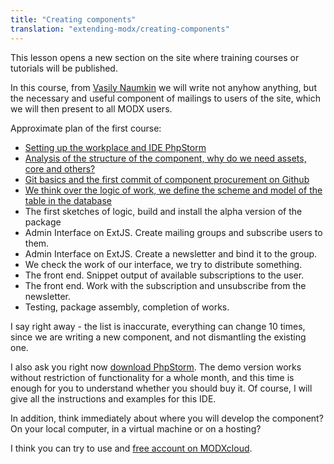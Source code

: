 ```yaml
---
title: "Creating components"
translation: "extending-modx/creating-components"
---
```


This lesson opens a new section on the site where training courses or tutorials will be published.

In this course, from [Vasily Naumkin](https://github.com/bezumkin) we will write not anyhow anything, but the necessary and useful component of mailings to users of the site, which we will then present to all MODX users.

Approximate plan of the first course:

- [Setting up the workplace and IDE PhpStorm](extending-modx/creating-components/customize-the-workplace)
- [Analysis of the structure of the component, why do we need assets, core and others?](extending-modx/creating-components/component-structure)
- [Git basics and the first commit of component procurement on Github](extending-modx/creating-components/git-basics)
- [We think over the logic of work, we define the scheme and model of the table in the database](extending-modx/creating-components/work-logic)
- The first sketches of logic, build and install the alpha version of the package
- Admin Interface on ExtJS. Create mailing groups and subscribe users to them.
- Admin Interface on ExtJS. Create a newsletter and bind it to the group.
- We check the work of our interface, we try to distribute something.
- The front end. Snippet output of available subscriptions to the user.
- The front end. Work with the subscription and unsubscribe from the newsletter.
- Testing, package assembly, completion of works.

I say right away - the list is inaccurate, everything can change 10 times, since we are writing a new component, and not dismantling the existing one.

I also ask you right now [download PhpStorm](http://www.jetbrains.com/phpstorm/download/). The demo version works without restriction of functionality for a whole month, and this time is enough for you to understand whether you should buy it.
Of course, I will give all the instructions and examples for this IDE.

In addition, think immediately about where you will develop the component? On your local computer, in a virtual machine or on a hosting?

I think you can try to use and [free account on MODXcloud](https://modxcloud.com/signup/lab-account.html).
